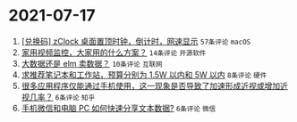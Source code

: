 # 2021-07-17

1. [[兑换码] zClock 桌面置顶时钟，倒计时，网速显示](https://www.v2ex.com/t/790028) `57条评论` `macOS`
1. [家用视频监控，大家用的什么方案？](https://www.v2ex.com/t/790029) `14条评论` `开源软件`
1. [大数据还是 elm 卖数据？](https://www.v2ex.com/t/790031) `10条评论` `互联网`
1. [求推荐笔记本和工作站，预算分别为 1.5W 以内和 5W 以内](https://www.v2ex.com/t/790025) `8条评论` `硬件`
1. [很多应用程序仅能通过手机使用，这一现象是否导致了加速形成近视或增加近视几率？](https://www.v2ex.com/t/790032) `6条评论` `知乎`
1. [手机微信和电脑 PC 如何快速分享文本数据?](https://www.v2ex.com/t/790026) `6条评论` `微信`
